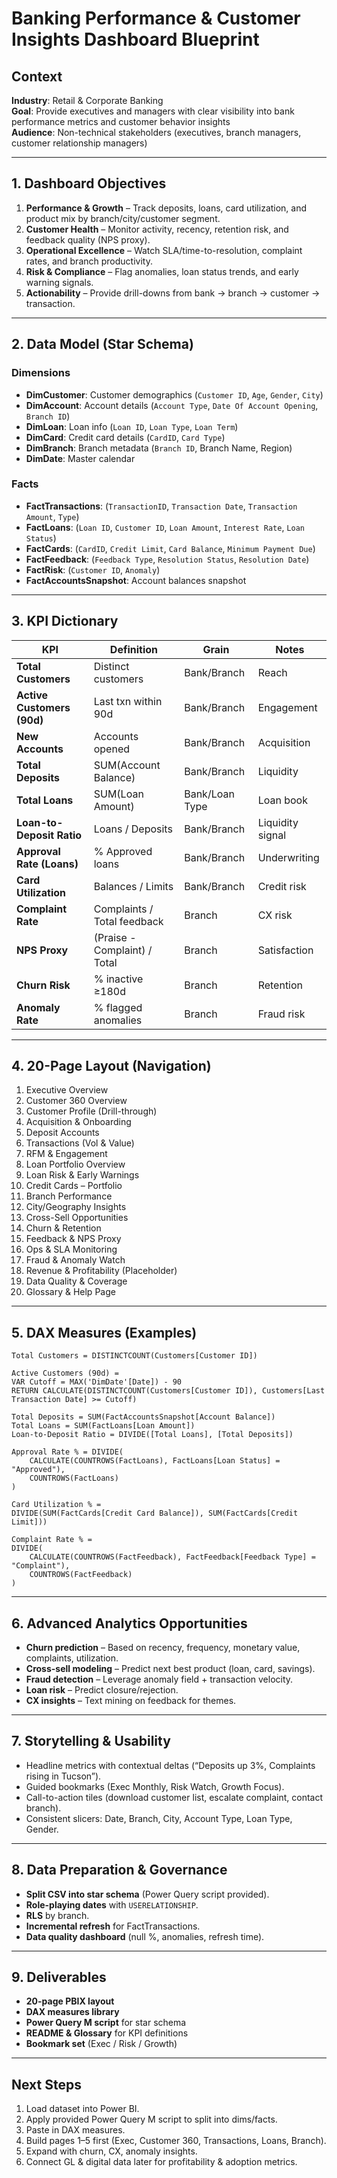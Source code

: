 # Banking Performance & Customer Insights Dashboard Blueprint

## Context
**Industry**: Retail & Corporate Banking  
**Goal**: Provide executives and managers with clear visibility into bank performance metrics and customer behavior insights  
**Audience**: Non-technical stakeholders (executives, branch managers, customer relationship managers)

---

## 1. Dashboard Objectives
1. **Performance & Growth** – Track deposits, loans, card utilization, and product mix by branch/city/customer segment.  
2. **Customer Health** – Monitor activity, recency, retention risk, and feedback quality (NPS proxy).  
3. **Operational Excellence** – Watch SLA/time-to-resolution, complaint rates, and branch productivity.  
4. **Risk & Compliance** – Flag anomalies, loan status trends, and early warning signals.  
5. **Actionability** – Provide drill-downs from bank → branch → customer → transaction.

---

## 2. Data Model (Star Schema)
### Dimensions
- **DimCustomer**: Customer demographics (`Customer ID`, `Age`, `Gender`, `City`)
- **DimAccount**: Account details (`Account Type`, `Date Of Account Opening`, `Branch ID`)
- **DimLoan**: Loan info (`Loan ID`, `Loan Type`, `Loan Term`)
- **DimCard**: Credit card details (`CardID`, `Card Type`)
- **DimBranch**: Branch metadata (`Branch ID`, Branch Name, Region)  
- **DimDate**: Master calendar

### Facts
- **FactTransactions**: (`TransactionID`, `Transaction Date`, `Transaction Amount`, `Type`)  
- **FactLoans**: (`Loan ID`, `Customer ID`, `Loan Amount`, `Interest Rate`, `Loan Status`)  
- **FactCards**: (`CardID`, `Credit Limit`, `Card Balance`, `Minimum Payment Due`)  
- **FactFeedback**: (`Feedback Type`, `Resolution Status`, `Resolution Date`)  
- **FactRisk**: (`Customer ID`, `Anomaly`)  
- **FactAccountsSnapshot**: Account balances snapshot

---

## 3. KPI Dictionary
| KPI | Definition | Grain | Notes |
|---|---|---|---|
| **Total Customers** | Distinct customers | Bank/Branch | Reach |
| **Active Customers (90d)** | Last txn within 90d | Bank/Branch | Engagement |
| **New Accounts** | Accounts opened | Bank/Branch | Acquisition |
| **Total Deposits** | SUM(Account Balance) | Bank/Branch | Liquidity |
| **Total Loans** | SUM(Loan Amount) | Bank/Loan Type | Loan book |
| **Loan-to-Deposit Ratio** | Loans / Deposits | Bank/Branch | Liquidity signal |
| **Approval Rate (Loans)** | % Approved loans | Bank/Branch | Underwriting |
| **Card Utilization** | Balances / Limits | Bank/Branch | Credit risk |
| **Complaint Rate** | Complaints / Total feedback | Branch | CX risk |
| **NPS Proxy** | (Praise - Complaint) / Total | Branch | Satisfaction |
| **Churn Risk** | % inactive ≥180d | Branch | Retention |
| **Anomaly Rate** | % flagged anomalies | Branch | Fraud risk |

---

## 4. 20-Page Layout (Navigation)
1. Executive Overview  
2. Customer 360 Overview  
3. Customer Profile (Drill-through)  
4. Acquisition & Onboarding  
5. Deposit Accounts  
6. Transactions (Vol & Value)  
7. RFM & Engagement  
8. Loan Portfolio Overview  
9. Loan Risk & Early Warnings  
10. Credit Cards – Portfolio  
11. Branch Performance  
12. City/Geography Insights  
13. Cross-Sell Opportunities  
14. Churn & Retention  
15. Feedback & NPS Proxy  
16. Ops & SLA Monitoring  
17. Fraud & Anomaly Watch  
18. Revenue & Profitability (Placeholder)  
19. Data Quality & Coverage  
20. Glossary & Help Page  

---

## 5. DAX Measures (Examples)
```DAX
Total Customers = DISTINCTCOUNT(Customers[Customer ID])

Active Customers (90d) =
VAR Cutoff = MAX('DimDate'[Date]) - 90
RETURN CALCULATE(DISTINCTCOUNT(Customers[Customer ID]), Customers[Last Transaction Date] >= Cutoff)

Total Deposits = SUM(FactAccountsSnapshot[Account Balance])
Total Loans = SUM(FactLoans[Loan Amount])
Loan-to-Deposit Ratio = DIVIDE([Total Loans], [Total Deposits])

Approval Rate % = DIVIDE(
    CALCULATE(COUNTROWS(FactLoans), FactLoans[Loan Status] = "Approved"),
    COUNTROWS(FactLoans)
)

Card Utilization % =
DIVIDE(SUM(FactCards[Credit Card Balance]), SUM(FactCards[Credit Limit]))

Complaint Rate % =
DIVIDE(
    CALCULATE(COUNTROWS(FactFeedback), FactFeedback[Feedback Type] = "Complaint"),
    COUNTROWS(FactFeedback)
)
```

---

## 6. Advanced Analytics Opportunities
- **Churn prediction** – Based on recency, frequency, monetary value, complaints, utilization.  
- **Cross-sell modeling** – Predict next best product (loan, card, savings).  
- **Fraud detection** – Leverage anomaly field + transaction velocity.  
- **Loan risk** – Predict closure/rejection.  
- **CX insights** – Text mining on feedback for themes.

---

## 7. Storytelling & Usability
- Headline metrics with contextual deltas (“Deposits up 3%, Complaints rising in Tucson”).  
- Guided bookmarks (Exec Monthly, Risk Watch, Growth Focus).  
- Call-to-action tiles (download customer list, escalate complaint, contact branch).  
- Consistent slicers: Date, Branch, City, Account Type, Loan Type, Gender.

---

## 8. Data Preparation & Governance
- **Split CSV into star schema** (Power Query script provided).  
- **Role-playing dates** with `USERELATIONSHIP`.  
- **RLS** by branch.  
- **Incremental refresh** for FactTransactions.  
- **Data quality dashboard** (null %, anomalies, refresh time).

---

## 9. Deliverables
- **20-page PBIX layout**  
- **DAX measures library**  
- **Power Query M script** for star schema  
- **README & Glossary** for KPI definitions  
- **Bookmark set** (Exec / Risk / Growth)  

---

## Next Steps
1. Load dataset into Power BI.  
2. Apply provided Power Query M script to split into dims/facts.  
3. Paste in DAX measures.  
4. Build pages 1–5 first (Exec, Customer 360, Transactions, Loans, Branch).  
5. Expand with churn, CX, anomaly insights.  
6. Connect GL & digital data later for profitability & adoption metrics.
